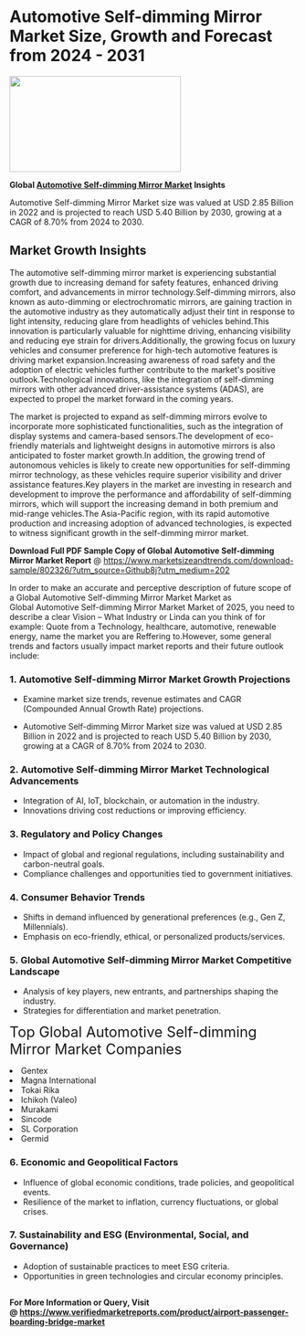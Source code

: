 <H1>Automotive Self-dimming Mirror Market Size, Growth and Forecast from 2024 - 2031</H1><img class="aligncenter size-medium wp-image-584254" src="https://thirdeyenews.in/wp-content/uploads/2024/09/Global-Market-Research-300x168.jpeg" alt="" width="300" height="168" /><p><strong>Global&nbsp;<a href="https://www.marketsizeandtrends.com/download-sample/802326/?utm_source=Github8j?utm_medium=202">Automotive Self-dimming Mirror Market</a> Insights</strong></p><p>Automotive Self-dimming Mirror Market size was valued at USD 2.85 Billion in 2022 and is projected to reach USD 5.40 Billion by 2030, growing at a CAGR of 8.70% from 2024 to 2030.</p><p><h2>Market Growth Insights</h2> <p>The automotive self-dimming mirror market is experiencing substantial growth due to increasing demand for safety features, enhanced driving comfort, and advancements in mirror technology.Self-dimming mirrors, also known as auto-dimming or electrochromatic mirrors, are gaining traction in the automotive industry as they automatically adjust their tint in response to light intensity, reducing glare from headlights of vehicles behind.This innovation is particularly valuable for nighttime driving, enhancing visibility and reducing eye strain for drivers.Additionally, the growing focus on luxury vehicles and consumer preference for high-tech automotive features is driving market expansion.Increasing awareness of road safety and the adoption of electric vehicles further contribute to the market's positive outlook.Technological innovations, like the integration of self-dimming mirrors with other advanced driver-assistance systems (ADAS), are expected to propel the market forward in the coming years.</p> <p>The market is projected to expand as self-dimming mirrors evolve to incorporate more sophisticated functionalities, such as the integration of display systems and camera-based sensors.The development of eco-friendly materials and lightweight designs in automotive mirrors is also anticipated to foster market growth.In addition, the growing trend of autonomous vehicles is likely to create new opportunities for self-dimming mirror technology, as these vehicles require superior visibility and driver assistance features.Key players in the market are investing in research and development to improve the performance and affordability of self-dimming mirrors, which will support the increasing demand in both premium and mid-range vehicles.The Asia-Pacific region, with its rapid automotive production and increasing adoption of advanced technologies, is expected to witness significant growth in the self-dimming mirror market.</p> <p><span class=""><strong>Download Full PDF Sample Copy of Global Automotive Self-dimming Mirror Market Report</strong> @ <a href="https://www.marketsizeandtrends.com/download-sample/802326/?utm_source=Github8j?utm_medium=202" target="_blank">https://www.marketsizeandtrends.com/download-sample/802326/?utm_source=Github8j?utm_medium=202</a></span></p><p>In order to make an accurate and perceptive description of future scope of a Global&nbsp;Automotive Self-dimming Mirror Market Market as Global&nbsp;Automotive Self-dimming Mirror Market Market of 2025, you need to describe a clear Vision &ndash; What Industry or Linda can you think of for example: Quote from a Technology, healthcare, automotive, renewable energy, name the market you are Reffering to.However, some general trends and factors usually impact market reports and their future outlook include:</p><h3>1.&nbsp;<strong>Automotive Self-dimming Mirror Market Growth Projections</strong></h3><ul><li>Examine market size trends, revenue estimates and CAGR (Compounded Annual Growth Rate) projections.</li><li><p>Automotive Self-dimming Mirror Market size was valued at USD 2.85 Billion in 2022 and is projected to reach USD 5.40 Billion by 2030, growing at a CAGR of 8.70% from 2024 to 2030.</p></li></ul><h3>2.&nbsp;<strong>Automotive Self-dimming Mirror Market Technological Advancements</strong></h3><ul><li>Integration of AI, IoT, blockchain, or automation in the industry.</li><li>Innovations driving cost reductions or improving efficiency.</li></ul><h3>3.&nbsp;<strong>Regulatory and Policy Changes</strong></h3><ul><li>Impact of global and regional regulations, including sustainability and carbon-neutral goals.</li><li>Compliance challenges and opportunities tied to government initiatives.</li></ul><h3>4.&nbsp;<strong>Consumer Behavior Trends</strong></h3><ul><li>Shifts in demand influenced by generational preferences (e.g., Gen Z, Millennials).</li><li>Emphasis on eco-friendly, ethical, or personalized products/services.</li></ul><h3>5.&nbsp;<strong>Global Automotive Self-dimming Mirror Market Competitive Landscape</strong></h3><ul><li>Analysis of key players, new entrants, and partnerships shaping the industry.</li><li>Strategies for differentiation and market penetration.</li></ul><p data-pm-slice="1 1 []"><span style="color: inherit; font-family: inherit; font-size: 25px;">Top Global Automotive Self-dimming Mirror Market Companies</span></p><div class="" data-test-id=""><p><li>Gentex</li><li> Magna International</li><li> Tokai Rika</li><li> Ichikoh (Valeo)</li><li> Murakami</li><li> Sincode</li><li> SL Corporation</li><li> Germid</li></p></div><h3>6.&nbsp;<strong>Economic and Geopolitical Factors</strong></h3><ul><li>Influence of global economic conditions, trade policies, and geopolitical events.</li><li>Resilience of the market to inflation, currency fluctuations, or global crises.</li></ul><h3>7.&nbsp;<strong>Sustainability and ESG (Environmental, Social, and Governance)</strong></h3><ul><li>Adoption of sustainable practices to meet ESG criteria.</li><li>Opportunities in green technologies and circular economy principles.</li></ul><h2><strong style="font-size: 14px;">For More Information or Query, Visit @&nbsp;</strong><a style="background-color: #ffffff; font-size: 14px;" href="https://www.marketsizeandtrends.com/report/automotive-self-dimming-mirror-market/" target="_blank">https://www.verifiedmarketreports.com/product/airport-passenger-boarding-bridge-market</a></h2>